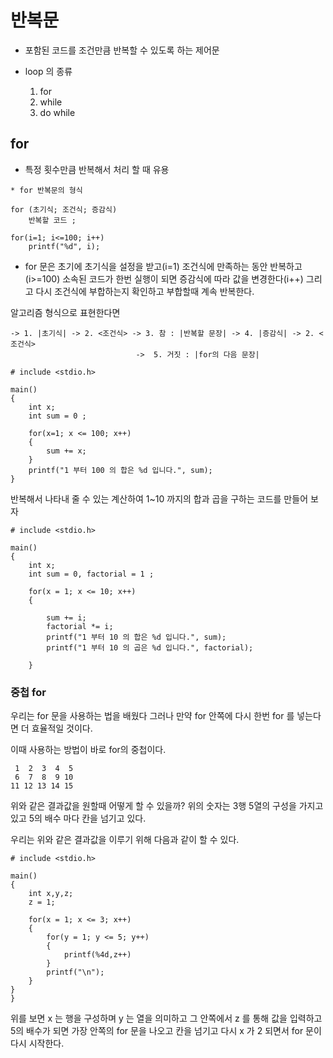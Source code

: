 # 반복문 

- 포함된 코드를 조건만큼 반복할 수 있도록 하는 제어문

- loop 의 종류
	1. for
	2. while 
	3. do while 

## for

- 특정 횟수만큼 반복해서 처리 할 때 유용

```
* for 반복문의 형식 

for (초기식; 조건식; 증감식)
	반복할 코드 ;

for(i=1; i<=100; i++)
	printf("%d", i);	
``` 
- for 문은 초기에 초기식을 설정을 받고(i=1) 조건식에 만족하는 동안 반복하고(i>=100) 소속된 코드가 한번 실행이 되면 증감식에 따라 값을 변경한다(i++) 그리고 다시 조건식에 부합하는지 확인하고 부합할때 계속 반복한다.

알고리즘 형식으로 표현한다면
```
-> 1. |초기식| -> 2. <조건식> -> 3. 참 : |반복할 문장| -> 4. |증감식| -> 2. <조건식> 
					 	    ->  5. 거짓 : |for의 다음 문장|
```

```
# include <stdio.h>

main()
{
	int x;
	int sum = 0 ;

	for(x=1; x <= 100; x++)
	{
		sum += x;
	}
	printf("1 부터 100 의 합은 %d 입니다.", sum);
}
```

반복해서 나타내 줄 수 있는 계산하여 1~10 까지의 합과 곱을 구하는 코드를 만들어 보자
```
# include <stdio.h>

main()
{
	int x;
	int sum = 0, factorial = 1 ;

	for(x = 1; x <= 10; x++)
	{

		sum += i;
		factorial *= i;
		printf("1 부터 10 의 합은 %d 입니다.", sum);
		printf("1 부터 10 의 곱은 %d 입니다.", factorial);

	}

```

### 중첩 for 

우리는 for 문을 사용하는 법을 배웠다 그러나 만약 for 안쪽에 다시 한번 for 를 넣는다면 더 효율적일 것이다.

이때 사용하는 방법이 바로 for의 중첩이다.

```
 1 	2  3  4  5
 6 	7  8  9 10
11 12 13 14 15

```

위와 같은 결과값을 원할때 어떻게 할 수 있을까? 위의 숫자는 3행 5열의 구성을 가지고 있고 5의 배수 마다 칸을 넘기고 있다.

우리는 위와 같은 결과값을 이루기 위해 다음과 같이 할 수 있다.

```
# include <stdio.h>

main()
{
	int x,y,z;
	z = 1; 
	
	for(x = 1; x <= 3; x++)
	{
		for(y = 1; y <= 5; y++)
		{
			printf(%4d,z++)
		}
		printf("\n");
	}
}
}	
``` 

위를 보면 x 는 행을 구성하며 y 는 열을 의미하고 그 안쪽에서 z 를 통해 값을 입력하고 5의 배수가 되면 가장 안쪽의 for 문을 나오고 칸을 넘기고 다시 x 가 2 되면서 for 문이 다시 시작한다. 
